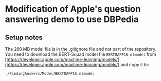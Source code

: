 # Modification of Apple's question answering demo to use DBPedia

## Setup notes

The 200 MB model file is in the .gitignore file and not part of the repository. You need to download the BERT-Squad model file  `BERTQAFP16.mlmodel` from [https://developer.apple.com/machine-learning/models/](https://developer.apple.com/machine-learning/models/) and copy it to:

    ./FindingAnswers/Model/BERTQAFP16.mlmodel

